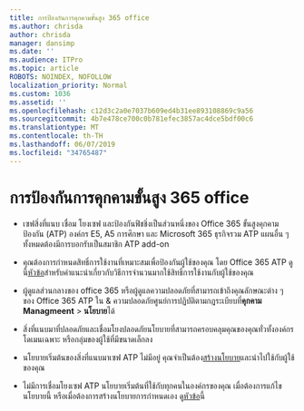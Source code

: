 ```yaml
---
title: การป้องกันการคุกคามขั้นสูง 365 office
ms.author: chrisda
author: chrisda
manager: dansimp
ms.date: ''
ms.audience: ITPro
ms.topic: article
ROBOTS: NOINDEX, NOFOLLOW
localization_priority: Normal
ms.custom: 1036
ms.assetid: ''
ms.openlocfilehash: c12d3c2a0e7037b609ed4b31ee893108869c9a56
ms.sourcegitcommit: 4b7e478ce700c0b781efec3857ac4dce5bdf00c6
ms.translationtype: MT
ms.contentlocale: th-TH
ms.lasthandoff: 06/07/2019
ms.locfileid: "34765487"
---
```

# <a name="office-365-advanced-threat-protection"></a>การป้องกันการคุกคามขั้นสูง 365 office

- เซฟสิ่งที่แนบ เชื่อม โยงเซฟ และป้องกันฟิชชิ่งเป็นส่วนหนึ่งของ Office 365 ขั้นสูงคุกคามป้องกัน (ATP) องค์กร E5, A5 การศึกษา และ Microsoft 365 ธุรกิจรวม ATP แผนอื่น ๆ ทั้งหมดต้องมีการบอกรับเป็นสมาชิก ATP add-on

- คุณต้องการกำหนดสิทธิ์การใช้งานที่เหมาะสมเพื่อป้องกันผู้ใช้ของคุณ โดย Office 365 ATP ดูนี้[หัวข้อ](https://docs.microsoft.com/office365/admin/subscriptions-and-billing/assign-licenses-to-users)สำหรับคำแนะนำเกี่ยวกับวิธีการจำนวนมากใช้สิทธิ์การใช้งานกับผู้ใช้ของคุณ

- ผู้ดูแลส่วนกลางของ office 365 หรือผู้ดูแลความปลอดภัยที่สามารถเข้าถึงคุณลักษณะต่าง ๆ ของ Office 365 ATP ใน & ความปลอดภัยศูนย์การปฏิบัติตามกฎระเบียบที่**คุกคาม Managmeent** \> **นโยบาย**ได้

- สิ่งที่แนบมาที่ปลอดภัยและเชื่อมโยงปลอดภัยนโยบายที่สามารถครอบคลุมคุณของคุณทั่วทั้งองค์กร โดเมนเฉพาะ หรือกลุ่มของผู้ใช้ที่มีขนาดเล็กลง

- นโยบายเริ่มต้นของสิ่งที่แนบมาเซฟ ATP ไม่มีอยู่ คุณจำเป็นต้อง[สร้างนโยบาย](https://docs.microsoft.com/office365/securitycompliance/set-up-atp-safe-attachments-policies)และนำไปใช้กับผู้ใช้ของคุณ

- ไม่มีการเชื่อมโยงเซฟ ATP นโยบายเริ่มต้นที่ใช้กับทุกคนในองค์กรของคุณ เมื่อต้องการแก้ไขนโยบายนี้ หรือเมื่อต้องการสร้างนโยบายการกำหนดเอง ดู[หัวข้อ](https://docs.microsoft.com/office365/securitycompliance/set-up-atp-safe-links-policies)นี้
